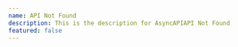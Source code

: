 ```yaml
---
name: API Not Found
description: This is the description for AsyncAPIAPI Not Found
featured: false
---
```

